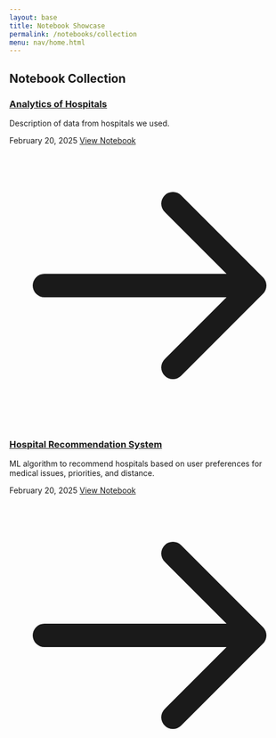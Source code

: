 ```yaml
---
layout: base
title: Notebook Showcase
permalink: /notebooks/collection
menu: nav/home.html 
---
```


<div class="container mx-auto px-4 py-8">
    <h2 class="text-2xl font-bold mb-6">Notebook Collection</h2>
    <div class="grid grid-cols-1 md:grid-cols-2 lg:grid-cols-3 gap-6">
        <!-- Manually add each notebook card -->
        <div class="bg-white rounded-lg shadow-lg overflow-hidden hover:shadow-xl transition-shadow duration-300">
            <div class="p-6">
                <h3 class="text-xl font-semibold text-gray-800 mb-2">
                    <a href="{{site.baseurl}}/notebooks/data-analytics/" class="hover:text-blue-600 transition-colors duration-300">
                        Analytics of Hospitals
                    </a>
                </h3>
                <p class="text-gray-600 mb-4">Description of data from hospitals we used.</p>
                <div class="flex items-center justify-between mt-4">
                    <span class="text-sm text-gray-500">
                        February 20, 2025
                    </span>
                    <a href="{{ site.baseurl }}/notebooks/data-analytics/" 
                       class="inline-flex items-center px-4 py-2 bg-blue-600 text-white rounded-md hover:bg-blue-700 transition-colors duration-300">
                        View Notebook
                        <svg class="w-4 h-4 ml-2" fill="none" stroke="currentColor" viewBox="0 0 24 24">
                            <path stroke-linecap="round" stroke-linejoin="round" stroke-width="2" d="M14 5l7 7m0 0l-7 7m7-7H3"/>
                        </svg>
                    </a>
                </div>
            </div>
        </div>
        <!-- Hospital Recommendation System card -->
        <div class="bg-white rounded-lg shadow-lg overflow-hidden hover:shadow-xl transition-shadow duration-300">
            <div class="p-6">
                <h3 class="text-xl font-semibold text-gray-800 mb-2">
                    <a href="{{site.baseurl}}/notebooks/hosp/" class="hover:text-blue-600 transition-colors duration-300">
                        Hospital Recommendation System
                    </a>
                </h3>
                <p class="text-gray-600 mb-4">ML algorithm to recommend hospitals based on user preferences for medical issues, priorities, and distance.</p>
                <div class="flex items-center justify-between mt-4">
                    <span class="text-sm text-gray-500">
                        February 20, 2025
                    </span>
                    <a href="{{ site.baseurl }}/notebooks/hosp" 
                       class="inline-flex items-center px-4 py-2 bg-blue-600 text-white rounded-md hover:bg-blue-700 transition-colors duration-300">
                        View Notebook
                        <svg class="w-4 h-4 ml-2" fill="none" stroke="currentColor" viewBox="0 0 24 24">
                            <path stroke-linecap="round" stroke-linejoin="round" stroke-width="2" d="M14 5l7 7m0 0l-7 7m7-7H3"/>
                        </svg>
                    </a>
                </div>
            </div>
        </div>
        <!-- Add more cards here as you add more notebooks -->
    </div>
</div>